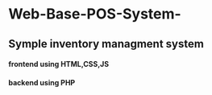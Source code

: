 # Web-Base-POS-System-

<h2>Symple inventory managment system</h2>
<h4>frontend using HTML,CSS,JS </h4>
<h4>backend using PHP</h4>
